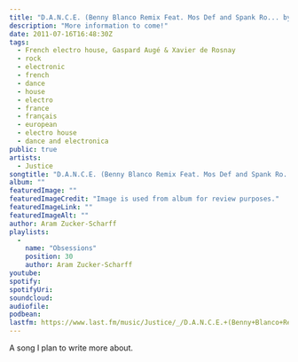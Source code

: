 ```yaml
---
title: "D.A.N.C.E. (Benny Blanco Remix Feat. Mos Def and Spank Ro... by Justice"
description: "More information to come!"
date: 2011-07-16T16:48:30Z
tags:
  - French electro house, Gaspard Augé & Xavier de Rosnay
  - rock
  - electronic
  - french
  - dance
  - house
  - electro
  - france
  - français
  - european
  - electro house
  - dance and electronica
public: true
artists:
  - Justice
songtitle: "D.A.N.C.E. (Benny Blanco Remix Feat. Mos Def and Spank Ro..."
album: ""
featuredImage: ""
featuredImageCredit: "Image is used from album for review purposes."
featuredImageLink: ""
featuredImageAlt: ""
author: Aram Zucker-Scharff
playlists:
  -
    name: "Obsessions"
    position: 30
    author: Aram Zucker-Scharff
youtube: 
spotify: 
spotifyUri: 
soundcloud:
audiofile:
podbean:
lastfm: https://www.last.fm/music/Justice/_/D.A.N.C.E.+(Benny+Blanco+Remix+Feat.+Mos+Def+and+Spank+Ro...
---
```


A song I plan to write more about.
		